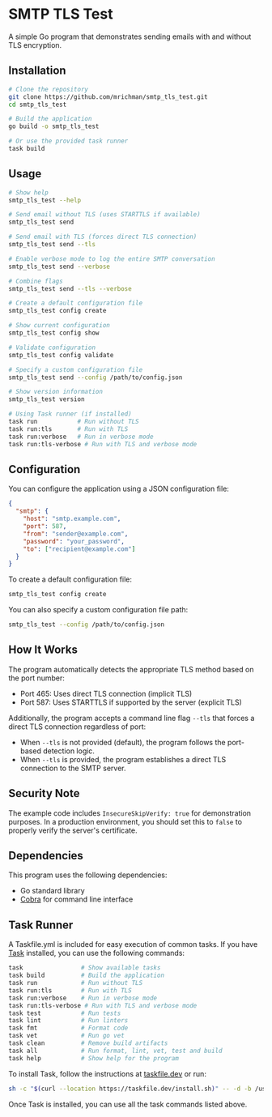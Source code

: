 # SMTP TLS Test

A simple Go program that demonstrates sending emails with and without TLS encryption.

## Installation

```bash
# Clone the repository
git clone https://github.com/mrichman/smtp_tls_test.git
cd smtp_tls_test

# Build the application
go build -o smtp_tls_test

# Or use the provided task runner
task build
```

## Usage

```bash
# Show help
smtp_tls_test --help

# Send email without TLS (uses STARTTLS if available)
smtp_tls_test send

# Send email with TLS (forces direct TLS connection)
smtp_tls_test send --tls

# Enable verbose mode to log the entire SMTP conversation
smtp_tls_test send --verbose

# Combine flags
smtp_tls_test send --tls --verbose

# Create a default configuration file
smtp_tls_test config create

# Show current configuration
smtp_tls_test config show

# Validate configuration
smtp_tls_test config validate

# Specify a custom configuration file
smtp_tls_test send --config /path/to/config.json

# Show version information
smtp_tls_test version

# Using Task runner (if installed)
task run           # Run without TLS
task run:tls       # Run with TLS
task run:verbose   # Run in verbose mode
task run:tls-verbose # Run with TLS and verbose mode
```

## Configuration

You can configure the application using a JSON configuration file:

```json
{
  "smtp": {
    "host": "smtp.example.com",
    "port": 587,
    "from": "sender@example.com",
    "password": "your_password",
    "to": ["recipient@example.com"]
  }
}
```

To create a default configuration file:

```bash
smtp_tls_test config create
```

You can also specify a custom configuration file path:

```bash
smtp_tls_test --config /path/to/config.json
```

## How It Works

The program automatically detects the appropriate TLS method based on the port number:

- Port 465: Uses direct TLS connection (implicit TLS)
- Port 587: Uses STARTTLS if supported by the server (explicit TLS)

Additionally, the program accepts a command line flag `--tls` that forces a direct TLS connection regardless of port:

- When `--tls` is not provided (default), the program follows the port-based detection logic.
- When `--tls` is provided, the program establishes a direct TLS connection to the SMTP server.

## Security Note

The example code includes `InsecureSkipVerify: true` for demonstration purposes. In a production environment, you should set this to `false` to properly verify the server's certificate.

## Dependencies

This program uses the following dependencies:

- Go standard library
- [Cobra](https://github.com/spf13/cobra) for command line interface

## Task Runner

A Taskfile.yml is included for easy execution of common tasks. If you have [Task](https://taskfile.dev/) installed, you can use the following commands:

```bash
task                # Show available tasks
task build          # Build the application
task run            # Run without TLS
task run:tls        # Run with TLS
task run:verbose    # Run in verbose mode
task run:tls-verbose # Run with TLS and verbose mode
task test           # Run tests
task lint           # Run linters
task fmt            # Format code
task vet            # Run go vet
task clean          # Remove build artifacts
task all            # Run format, lint, vet, test and build
task help           # Show help for the program
```

To install Task, follow the instructions at [taskfile.dev](https://taskfile.dev/installation/) or run:

```bash
sh -c "$(curl --location https://taskfile.dev/install.sh)" -- -d -b /usr/local/bin
```

Once Task is installed, you can use all the task commands listed above.
